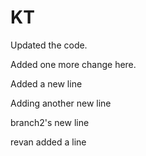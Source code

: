 # KT

Updated the code.


Added one more change here.

Added a new line

Adding another new line

branch2's new line

revan added a line